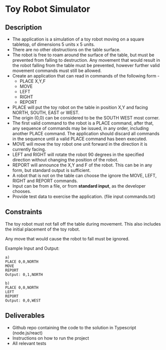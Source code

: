 # Toy Robot Simulator

## Description

* The application is a simulation of a toy robot moving on a square tabletop, of dimensions 5 units x 5 units.
* There are no other obstructions on the table surface.
* The robot is free to roam around the surface of the table, but must be prevented from falling to destruction.
  Any movement that would result in the robot falling from the table must be prevented,
  however further valid movement commands must still be allowed.
* Create an application that can read in commands of the following form -
  * PLACE X,Y,F
  * MOVE
  * LEFT
  * RIGHT
  * REPORT
* PLACE will put the toy robot on the table in position X,Y and facing NORTH, SOUTH, EAST or WEST.
* The origin (0,0) can be considered to be the SOUTH WEST most corner.
* The first valid command to the robot is a PLACE command, after that, any sequence of commands may be issued, in any order, including another PLACE command.
  The application should discard all commands in the sequence until a valid PLACE command has been executed.
* MOVE will move the toy robot one unit forward in the direction it is currently facing.
* LEFT and RIGHT will rotate the robot 90 degrees in the specified direction without changing the position of the robot.
* REPORT will announce the X,Y and F of the robot.
  This can be in any form, but standard output is sufficient.
* A robot that is not on the table can choose the ignore the MOVE, LEFT, RIGHT and REPORT commands.
* Input can be from a file, or from **standard input**, as the developer chooses.
* Provide test data to exercise the application. (file input commands.txt)

## Constraints

The toy robot must not fall off the table during movement.
This also includes the initial placement of the toy robot.

Any move that would cause the robot to fall must be ignored.

Example Input and Output:

    a)
    PLACE 0,0,NORTH
    MOVE
    REPORT
    Output: 0,1,NORTH

    b)
    PLACE 0,0,NORTH
    LEFT
    REPORT
    Output: 0,0,WEST

## Deliverables

* Github repo containing the code to the solution in Typescript (node.js/react)
* Instructions on how to run the project
* All relevant tests
